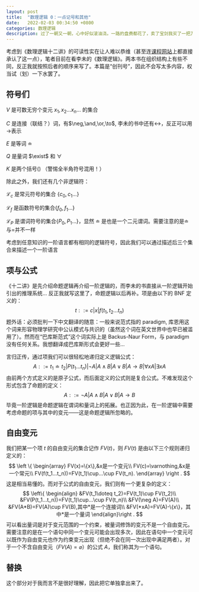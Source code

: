 ```yaml
---
layout: post
title:  "数理逻辑 0：一点记号和其他"
date:   2022-02-03 00:34:50 +0800
categories: 数理逻辑
description: 过了一朝又一朝，心中好似滚油浇。一路的盘费都花了，卖了宝剑我买了一把刀。
---
```

考虑到《数理逻辑十二讲》的可读性实在让人难以恭维（甚至连[课程网站](https://yiqinnju.github.io/course/MathLogic/MathLogic.html)上都直接承认了这一点），笔者目前在看李未的《数理逻辑》。两本书在组织结构上有些不同，反正我就按照后者的顺序来写了。本篇是“创刊号”，因此不会写太多内容，权当试（划）一下水罢了。

## 符号们

$V$ 是可数无穷个变元 $x_1,x_2...x_n...$ 的集合

$C$ 是连接（联结？）词，有$\neg,\and,\or,\to$, 李未的书中还有$\leftrightarrow$，反正可以用$\to$表示

$E$ 是等词 $\doteq$

$Q$ 是量词 $\exist$ 和 $\forall$

$K$ 是两个括号() （警惕全半角符号混用！）

除此之外，我们还有几个非逻辑符：

$\mathscr{L}_c$ 是常元符号的集合 $\{c_0,c_1...\}$

$\mathscr L_f$ 是函数符号的集合$\{f_0,f_1...\}$

$\mathscr L_P$ 是谓词符号的集合$\{P_0,P_1...\}$，显然 $\doteq$ 是也是一个二元谓词。需要注意的是$\doteq$与$=$并不一样

考虑到任意知识的一阶语言都有相同的逻辑符号，因此我们可以通过描述后三个集合来描述一个一阶语言

## 项与公式

《十二讲》是先介绍命题逻辑再介绍一阶逻辑的，而李未的书直接从一阶逻辑开始引出的推理系统... 反正我就写这里了，命题逻辑以后再补。项是由以下的 BNF 定义的：
$$
t::=c|x|f(t_1,t_2...t_n)
$$
题外话：必须批判一下中文翻译的随意：一般来说范式指的 paradigm, 库恩用这个词来形容物理学研究中公认模式与共识的（虽然这个词在英文世界中也早已被滥用了）。然而在“巴库斯范式”这个词实际上是 Backus-Naur Form，与 paradigm 没有任何关系。我想翻译成巴库斯形式会更好一些... 

言归正传，通过项我们可以很轻松地递归定义逻辑公式：
$$
A::=t_1\doteq t_2|P(t_1...t_n)|\neg A|A\land B|A\lor B|A\to B|\forall xA|\exists xA
$$
由前两个方式定义的是原子公式，而后面定义的公式则是复合公式。不难发现这个形式包含了命题的定义：
$$
A::=\neg A|A\land B|A\lor B|A\to B
$$
毕竟一阶逻辑是命题逻辑在谓词和量词上的拓展。也正因为此，在一阶逻辑中需要考虑命题的项与其中的变元——这是命题逻辑所忽略的。

## 自由变元

我们把某一个项 $t$ 的自由变元的集合记作 $FV(t)$，则 $FV(t)$ 是由以下三个规则递归定义的：
$$
\left \{ 
\begin{array}
FV(x)=\{x\},&x是一个变元\\
FV(c)=\varnothing,&x是一个常元\\
FV(f(t_1...t_n))=FV(t_1)\cup...\cup FV(t_n).
\end{array}
\right .
$$
这是相当易懂的。而对于公式的自由变元，我们则有一个更复杂的定义：
$$
\left\{
\begin{align}
&FV(t_1\doteq t_2)=FV(t_1)\cup FV(t_2)\\
&FV(P(t_1...t_n))=FV(t_1)\cup...\cup FV(t_n)\\
&FV(\neg A)=FV(A)\\
&FV(A*B)=FV(A)\cup FV(B),其中*是一个连接词\\
&FV(*xA)=FV(A)-\{x\}，其中*是一个量词
\end{align}\right .
$$
可以看出量词是对于变元范围的一个约束，被量词修饰的变元不是一个自由变元。需要注意的是在一个语句中同一个变元可能会出现多次，因此在语句中一个变元可以既作为自由变元也作为约束变元出现（但绝不会在同一次出现中满足两者）。对于一个不含自由变元（$FV(A)=\varnothing$）的公式 $A$，我们称其为一个语句。

## 替换

这个部分对于我而言不是很好理解，因此把它单独拿出来了。
